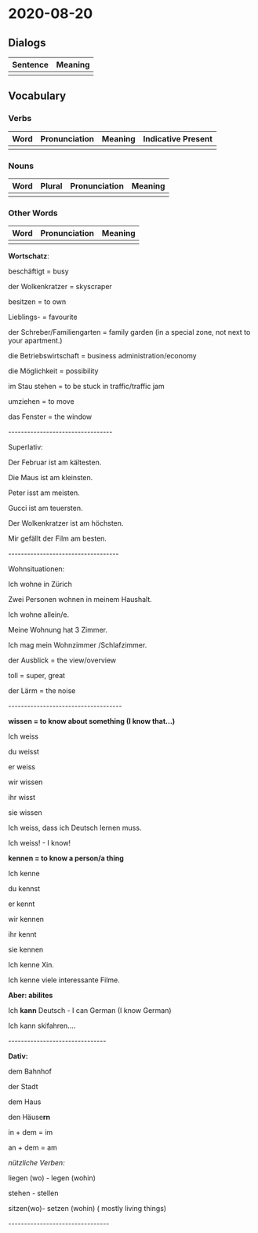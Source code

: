 # 2020-08-20

## Dialogs

| Sentence | Meaning |
| -------- | ------- |
|          |         |

## Vocabulary

### Verbs

| Word | Pronunciation | Meaning | Indicative Present |
| ---- | ------------- | ------- | ------------------ |
|      |               |         |                    |

### Nouns

| Word | Plural | Pronunciation | Meaning |
| ---- | ------ | ------------- | ------- |
|      |        |               |         |

### Other Words

| Word | Pronunciation | Meaning |
| ---- | ------------- | ------- |
|      |               |         |

**Wortschatz**:

beschäftigt = busy

der Wolkenkratzer = skyscraper

besitzen = to own

Lieblings- = favourite

der Schreber/Familiengarten = family garden (in a special zone, not next to your apartment.)

die Betriebswirtschaft = business administration/economy

die Möglichkeit = possibility

im Stau stehen = to be stuck in traffic/traffic jam

umziehen = to move

das Fenster = the window

\---------------------------------

Superlativ:

Der Februar ist am kältesten.

Die Maus ist am kleinsten.

Peter isst am meisten.

Gucci ist am teuersten.

Der Wolkenkratzer ist am höchsten.

Mir gefällt der Film am besten.

\-----------------------------------

Wohnsituationen:

Ich wohne in Zürich

Zwei Personen wohnen in meinem Haushalt.

Ich wohne allein/e.

Meine Wohnung hat 3 Zimmer.

Ich mag  mein Wohnzimmer /Schlafzimmer.

der Ausblick = the view/overview

toll = super, great

der Lärm = the noise

\------------------------------------

**wissen = to know about something (I know that...)**

Ich weiss

du weisst

er weiss

wir wissen

ihr wisst 

sie wissen



Ich weiss, dass ich Deutsch lernen muss. 

Ich weiss! - I know!



**kennen = to know a person/a thing**

Ich kenne

du kennst

er kennt

wir kennen

ihr kennt

sie kennen



Ich kenne Xin.

Ich kenne viele interessante Filme.



**Aber: abilites**

Ich **kann** Deutsch - I can German (I know German)

Ich kann skifahren....

\-------------------------------

**Dativ:**

dem Bahnhof

der Stadt

dem Haus

den Häuse**rn**



in + dem = im

an + dem = am



*nützliche Verben:*

liegen (wo) - legen (wohin)

stehen - stellen

sitzen(wo)- setzen (wohin) ( mostly living things)

\--------------------------------